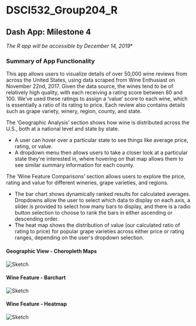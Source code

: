 # DSCI532_Group204_R

## Dash App: Milestone 4

*The R app will be accessible by December 14, 2019**

### Summary of App Functionality

This app allows users to visualize details of over 50,000 wine reviews from across the United States, using data scraped from Wine Enthusiast on November 22nd, 2017. Given the data source, the wines tend to be of relatively high quality, with each receiving a rating score between 80 and 100. We’ve used these ratings to assign a ‘value’ score to each wine, which is essentially a ratio of its rating to price. Each review also contains details such as grape variety, winery, region, county, and state.

The ‘Geographic Analysis’ section shows how wine is distributed across the U.S., both at a national level and state by state. 
- A user can hover over a particular state to see things like average price, rating, or value. 
- A dropdown menu then allows users to take a closer look at a particular state they're interested in, where hovering on that map allows them to see similar summary information for each county.

The ‘Wine Feature Comparisons’ section allows users to explore the price, rating and value for different wineries, grape varieties, and regions. 

- The bar chart shows dynamically ranked results for calculated averages. Dropdowns allow the user to select which data to display on each axis, a slider is provided to select how many bars to display, and there is a radio button selection to choose to rank the bars in either ascending or descending order. 
- The heat map shows the distribution of value (our calculated ratio of rating to price) for popular grape varieties across either price or rating ranges, depending on the user's dropdown selection.


#### Geographic View - Choropleth Maps

 ![Sketch]()

#### Wine Feature - Barchart

![Sketch]()

#### Wine Feature - Heatmap

![Sketch]()